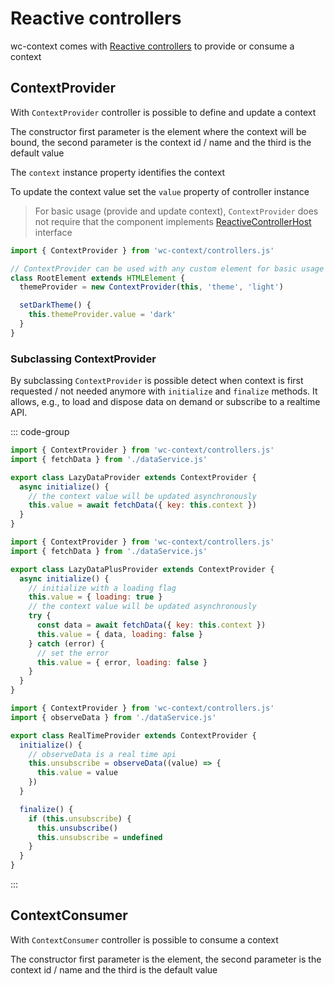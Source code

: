 # Reactive controllers

wc-context comes with [Reactive controllers](https://lit.dev/docs/composition/controllers/) to provide or consume a context

## ContextProvider

With `ContextProvider` controller is possible to define and update a context

The constructor first parameter is the element where the context will be bound, the second parameter is the context id / name and
the third is the default value

The `context` instance property identifies the context

To update the context value set the `value` property of controller instance

> For basic usage (provide and update context), `ContextProvider` does not require that the component implements [ReactiveControllerHost](https://lit.dev/docs/api/controllers/#ReactiveControllerHost) interface

```js
import { ContextProvider } from 'wc-context/controllers.js'

// ContextProvider can be used with any custom element for basic usage
class RootElement extends HTMLElement {
  themeProvider = new ContextProvider(this, 'theme', 'light')

  setDarkTheme() {
    this.themeProvider.value = 'dark'
  }
}
```

### Subclassing ContextProvider

By subclassing `ContextProvider` is possible detect when context is first requested / not needed anymore with `initialize` and `finalize` methods. It allows, e.g., to load and dispose data on demand or subscribe to a realtime API.

::: code-group

```js [Lazy data]
import { ContextProvider } from 'wc-context/controllers.js'
import { fetchData } from './dataService.js'

export class LazyDataProvider extends ContextProvider {
  async initialize() {
    // the context value will be updated asynchronously
    this.value = await fetchData({ key: this.context })
  }
}
```

```js [Lazy data+]
import { ContextProvider } from 'wc-context/controllers.js'
import { fetchData } from './dataService.js'

export class LazyDataPlusProvider extends ContextProvider {
  async initialize() {
    // initialize with a loading flag
    this.value = { loading: true }
    // the context value will be updated asynchronously
    try {
      const data = await fetchData({ key: this.context })
      this.value = { data, loading: false }
    } catch (error) {
      // set the error
      this.value = { error, loading: false }
    }
  }
}
```

```js [Realtime]
import { ContextProvider } from 'wc-context/controllers.js'
import { observeData } from './dataService.js'

export class RealTimeProvider extends ContextProvider {
  initialize() {
    // observeData is a real time api
    this.unsubscribe = observeData((value) => {
      this.value = value
    })
  }

  finalize() {
    if (this.unsubscribe) {
      this.unsubscribe()
      this.unsubscribe = undefined
    }
  }
}
```

:::

## ContextConsumer

With `ContextConsumer` controller is possible to consume a context

The constructor first parameter is the element, the second parameter is the context id / name and
the third is the default value
